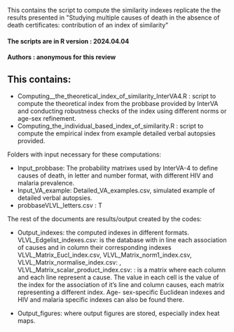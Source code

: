 This contains the script to compute the similarity indexes replicate the the results presented in  "Studying multiple causes of death in the absence of death certificates: contribution of an index of similarity"

#### The scripts are in R version : 2024.04.04

#### Authors : anonymous for this review 

## This contains: 

- Computing__the_theoretical_index_of_similarity_InterVA4.R : script to compute the theoretical index from the probbase provided by InterVA and conducting robustness checks of the index using different norms or age-sex refinement. 
- Computing_the_individual_based_index_of_similarity.R : script to compute the empirical index from example detailed verbal autopsies provided.

Folders with input necessary for these computations:
- Input_probbase: The probability matrixes used by InterVA-4 to define causes of death, in letter and number format, with different HIV and malaria prevalence.
- Input_VA_example: Detailed_VA_examples.csv, simulated example of detailed verbal autopsies.
- probbaseVLVL_letters.csv : T

The rest of the documents are results/output created by the codes:
- Output_indexes: the computed indexes in different formats. 
 VLVL_Edgelist_indexes.csv: is the database with in line each association of causes and in column their corresponding indexes
 VLVL_Matrix_Eucl_index.csv, VLVL_Matrix_norm1_index.csv, VLVL_Matrix_normalise_index.csv: , VLVL_Matrix_scalar_product_index.csv: : is a matrix where each column and each line represent a cause. The value in each cell is the value of the index for the association of it’s line and column causes, each matrix representing a different index. 
Age- sex-specific Euclidean indexes and HIV and malaria specific indexes can also be found there.

- Output_figures: where output figures are stored, especially index heat maps.
